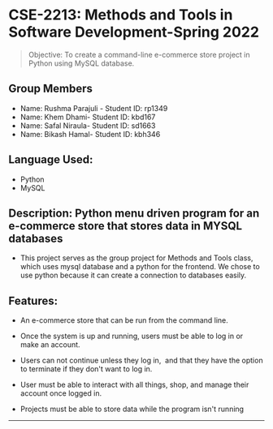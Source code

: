 # CSE-2213: Methods and Tools in Software Development-Spring 2022

> Objective: To create a command-line e-commerce store project in Python using MySQL database.

## Group Members

* Name: Rushma Parajuli - Student ID: rp1349
* Name: Khem Dhami- Student ID: kbd167
* Name: Safal Niraula- Student ID: sd1663 
* Name: Bikash Hamal- Student ID: kbh346 

## Language Used:
* Python
* MySQL

## Description: Python menu driven program for an e-commerce store that stores data in MYSQL databases

* This project serves as the group project for Methods and Tools class, which uses mysql database and a python for the frontend. We chose to use python because it can create a connection to databases easily. 

## Features:

* An e-commerce store that can be run from the command line. 

* Once the system is up and running, users must be able to log in or make an account. 

* Users can not continue unless they log in,  and that they have the option to terminate if they don't want to log in. 

* User must be able to interact with all things, shop, and manage their account once logged in.

* Projects must be able to store data while the program isn't running


*************************************************************************************************************************************************************
